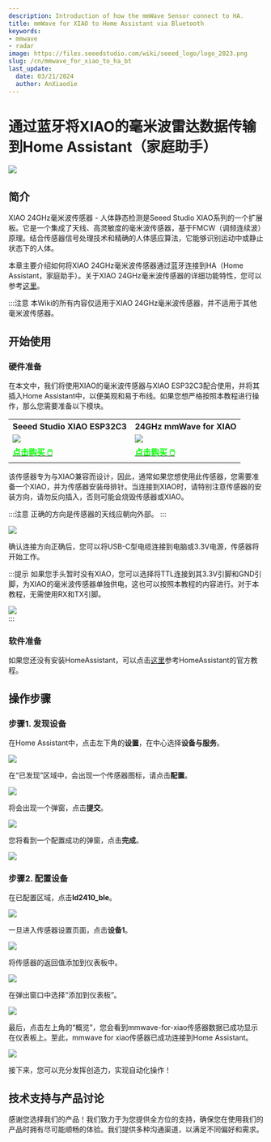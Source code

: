```yaml
---
description: Introduction of how the mmWave Sensor connect to HA.
title: mmWave for XIAO to Home Assistant via Bluetooth
keywords:
- mmwave
- radar
image: https://files.seeedstudio.com/wiki/seeed_logo/logo_2023.png
slug: /cn/mmwave_for_xiao_to_ha_bt
last_update:
  date: 03/21/2024
  author: AnXiaodie
---
```


# 通过蓝牙将XIAO的毫米波雷达数据传输到Home Assistant（家庭助手）

<div style={{textAlign:'center'}}><img src="https://files.seeedstudio.com/wiki/mmwave-for-xiao/HA-HiLink/9.png" style={{width:1000, height:'auto'}}/></div>

## 简介

XIAO 24GHz毫米波传感器 - 人体静态检测是Seeed Studio XIAO系列的一个扩展板。它是一个集成了天线、高灵敏度的毫米波传感器，基于FMCW（调频连续波）原理。结合传感器信号处理技术和精确的人体感应算法，它能够识别运动中或静止状态下的人体。

本章主要介绍如何将XIAO 24GHz毫米波传感器通过蓝牙连接到HA（Home Assistant，家庭助手）。关于XIAO 24GHz毫米波传感器的详细功能特性，您可以参考[这里](https://wiki.seeedstudio.com/mmwave_for_xiao/)。

:::注意
本Wiki的所有内容仅适用于XIAO 24GHz毫米波传感器，并不适用于其他毫米波传感器。

## 开始使用

### 硬件准备

在本文中，我们将使用XIAO的毫米波传感器与XIAO ESP32C3配合使用，并将其插入Home Assistant中，以便美观和易于布线。如果您想严格按照本教程进行操作，那么您需要准备以下模块。

<table align="center">
	<tr>
		<th>Seeed Studio XIAO ESP32C3</th>
        <th>24GHz mmWave for XIAO</th>
	</tr>
	<tr>
		<td><div style={{textAlign:'center'}}><img src="https://files.seeedstudio.com/wiki/round_display_for_xiao/xiaoesp32c3.jpg" style={{width:200, height:'auto'}}/></div></td>
        <td><div style={{textAlign:'center'}}><img src="https://files.seeedstudio.com/wiki/mmwave-for-xiao/1.png" style={{width:150, height:'auto'}}/></div></td>
	</tr>
    <tr>
		<td><div class="get_one_now_container" style={{textAlign: 'center'}}>
    		<a class="get_one_now_item" href="https://www.seeedstudio.com/seeed-xiao-esp32c3-p-5431.html">
            <strong><span><font color={'FFFFFF'} size={"4"}> 点击购买 🖱️</font></span></strong>
    		</a>
		</div></td>
        <td><div class="get_one_now_container" style={{textAlign: 'center'}}>
				<a class="get_one_now_item" href="https://www.seeedstudio.com/Seeed-Studio-24GHz-mmWave-for-XIAO-p-5830.html">
				<strong><span><font color={'FFFFFF'} size={"4"}> 点击购买 🖱️</font></span></strong>
				</a>
        </div></td>
	</tr>
</table>


该传感器专为与XIAO兼容而设计，因此，通常如果您想使用此传感器，您需要准备一个XIAO，并为传感器安装母排针。当连接到XIAO时，请特别注意传感器的安装方向，请勿反向插入，否则可能会烧毁传感器或XIAO。

:::注意
正确的方向是传感器的天线应朝向外部。
:::

<div style={{textAlign:'center'}}><img src="https://files.seeedstudio.com/wiki/mmwave-for-xiao/5.png" style={{width:800, height:'auto'}}/></div>

确认连接方向正确后，您可以将USB-C型电缆连接到电脑或3.3V电源，传感器将开始工作。

:::提示
如果您手头暂时没有XIAO，您可以选择将TTL连接到其3.3V引脚和GND引脚，为XIAO的毫米波传感器单独供电，这也可以按照本教程的内容进行。对于本教程，无需使用RX和TX引脚。

<div style={{textAlign:'center'}}><img src="https://files.seeedstudio.com/wiki/mmwave-for-xiao/HA-HiLink/10.jpg" style={{width:300, height:'auto'}}/></div>
:::

### 软件准备

如果您还没有安装HomeAssistant，可以点击[这里](https://www.home-assistant.io/installation/)参考HomeAssistant的官方教程。

## 操作步骤

### 步骤1. 发现设备

在Home Assistant中，点击左下角的**设置**，在中心选择**设备与服务**。

<div style={{textAlign:'center'}}><img src="https://files.seeedstudio.com/wiki/mmwave-for-xiao/HA-HiLink/1.png" style={{width:1000, height:'auto'}}/></div>

在“已发现”区域中，会出现一个传感器图标，请点击**配置**。

<div style={{textAlign:'center'}}><img src="https://files.seeedstudio.com/wiki/mmwave-for-xiao/HA-HiLink/2.png" style={{width:1000, height:'auto'}}/></div>

将会出现一个弹窗，点击**提交**。

<div style={{textAlign:'center'}}><img src="https://files.seeedstudio.com/wiki/mmwave-for-xiao/HA-HiLink/3.png" style={{width:1000, height:'auto'}}/></div>

您将看到一个配置成功的弹窗，点击**完成**。

<div style={{textAlign:'center'}}><img src="https://files.seeedstudio.com/wiki/mmwave-for-xiao/HA-HiLink/4.png" style={{width:1000, height:'auto'}}/></div>

### 步骤2. 配置设备

在已配置区域，点击**ld2410_ble**。

<div style={{textAlign:'center'}}><img src="https://files.seeedstudio.com/wiki/mmwave-for-xiao/HA-HiLink/5.png" style={{width:1000, height:'auto'}}/></div>

一旦进入传感器设置页面，点击**设备1**。

<div style={{textAlign:'center'}}><img src="https://files.seeedstudio.com/wiki/mmwave-for-xiao/HA-HiLink/6.png" style={{width:1000, height:'auto'}}/></div>

将传感器的返回值添加到仪表板中。

<div style={{textAlign:'center'}}><img src="https://files.seeedstudio.com/wiki/mmwave-for-xiao/HA-HiLink/7.png" style={{width:1000, height:'auto'}}/></div>

在弹出窗口中选择“添加到仪表板”。

<div style={{textAlign:'center'}}><img src="https://files.seeedstudio.com/wiki/mmwave-for-xiao/HA-HiLink/8.png" style={{width:1000, height:'auto'}}/></div>

最后，点击左上角的“概览”，您会看到mmwave-for-xiao传感器数据已成功显示在仪表板上。至此，mmwave for xiao传感器已成功连接到Home Assistant。

<div style={{textAlign:'center'}}><img src="https://files.seeedstudio.com/wiki/mmwave-for-xiao/HA-HiLink/9.png" style={{width:1000, height:'auto'}}/></div>

接下来，您可以充分发挥创造力，实现自动化操作！

## 技术支持与产品讨论

感谢您选择我们的产品！我们致力于为您提供全方位的支持，确保您在使用我们的产品时拥有尽可能顺畅的体验。我们提供多种沟通渠道，以满足不同偏好和需求。

<div class="table-center">
  <div class="button_tech_support_container">
  <a href="https://forum.seeedstudio.com/" class="button_forum"></a> 
  <a href="https://www.seeedstudio.com/contacts" class="button_email"></a>
  </div>

  <div class="button_tech_support_container">
  <a href="https://discord.gg/eWkprNDMU7" class="button_discord"></a> 
  <a href="https://github.com/Seeed-Studio/wiki-documents/discussions/69" class="button_discussion"></a>
  </div>
</div>
